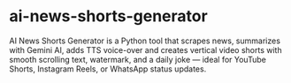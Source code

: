 # ai-news-shorts-generator
AI News Shorts Generator is a Python tool that scrapes news, summarizes with Gemini AI, adds TTS voice-over and creates vertical video shorts with smooth scrolling text, watermark, and a daily joke — ideal for YouTube Shorts, Instagram Reels, or WhatsApp status updates.
